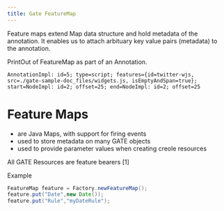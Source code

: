 ```yaml
---
title: Gate FeatureMap
---
```


Feature maps extend Map data structure and hold metadata of the annotation. It enables us to attach arbituary key value pairs (metadata) to the annotation.

PrintOut of FeatureMap as part of an Annotation.

```
AnnotationImpl: id=5; type=script; features={id=twitter-wjs, src=./gate-sample-doc_files/widgets.js, isEmptyAndSpan=true}; start=NodeImpl: id=2; offset=25; end=NodeImpl: id=2; offset=25
```

# Feature Maps
* are Java Maps, with support for firing events
* used to store metadata on many GATE objects
* used to provide parameter values when creating creole resources

All GATE Resources are feature bearers [1]

Example
```java
FeatureMap feature = Factory.newFeatureMap();
feature.put("Date",new Date());
feature.put("Rule","myDateRule");

```
